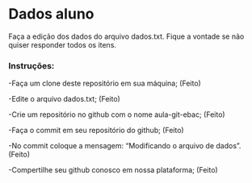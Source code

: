 # Dados aluno
Faça a edição dos dados do arquivo dados.txt. 
Fique a vontade se não quiser responder todos os itens. 

### Instruções: 

-Faça um clone deste repositório em sua máquina; (Feito)

-Edite o arquivo dados.txt; (Feito)

-Crie um repositório no github com o nome aula-git-ebac; (Feito)

-Faça o commit em seu repositório do github; (Feito)

-No commit coloque a mensagem: “Modificando o arquivo de dados”. (Feito)

-Compertilhe seu github conosco em nossa plataforma; (Feito)
